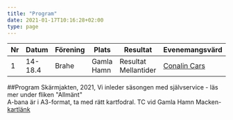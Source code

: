 ```yaml
---
title: "Program"
date: 2021-01-17T10:16:28+02:00
type: page
---
```


Nr | Datum | Förening | Plats | Resultat | Evenemangsvärd
------------ | ------------ | ------------ | ------------ |  ------------ | ------------ |
1 | 14-18.4 | Brahe | Gamla Hamn | Resultat Mellantider | [Conalin Cars](http://www.conalin.com)

##Program 
Skärmjakten, 2021, 
Vi inleder säsongen med självservice - läs mer under fliken "Allmänt"  
A-bana är i A3-format, ta med rätt kartfodral. TC vid Gamla Hamn Macken- [kartlänk](https://asiointi.maanmittauslaitos.fi/karttapaikka/?lang=fi&share=customMarker&n=7069034.701167223&e=286720.4737607971&title=SJ/RJ%2014.-18.4.&desc=Kartor,%20sj%C3%A4lvservice%20%0AKartat,%20omatoimi&zoom=11&layers=%5B%7B%22id%22:2,%22opacity%22:100%7D%5D)   






